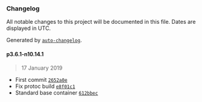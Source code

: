 ### Changelog

All notable changes to this project will be documented in this file. Dates are displayed in UTC.

Generated by [`auto-changelog`](https://github.com/CookPete/auto-changelog).

#### p3.6.1-n10.14.1

> 17 January 2019

- First commit [`2652a0e`](https://github.com/FedeBev/node-grpc/commit/2652a0ebf31301393eceabcd24582d371bdecde4)
- Fix protoc build [`e8f01c1`](https://github.com/FedeBev/node-grpc/commit/e8f01c1f9b36d7e77b714b0f01f0845a0a9981ec)
- Standard base container [`612bbec`](https://github.com/FedeBev/node-grpc/commit/612bbecef6ac0de191931db22f243e004b81e2d1)
